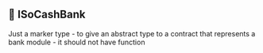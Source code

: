 ## 📜 ISoCashBank

Just a marker type - to give an abstract type to a contract that represents a bank module - it should not have function 

